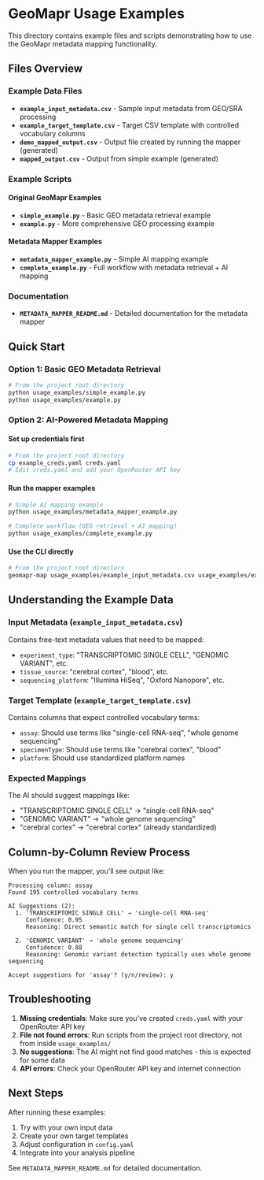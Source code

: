 # GeoMapr Usage Examples

This directory contains example files and scripts demonstrating how to use the GeoMapr metadata mapping functionality.

## Files Overview

### Example Data Files
- **`example_input_metadata.csv`** - Sample input metadata from GEO/SRA processing
- **`example_target_template.csv`** - Target CSV template with controlled vocabulary columns
- **`demo_mapped_output.csv`** - Output file created by running the mapper (generated)
- **`mapped_output.csv`** - Output from simple example (generated)

### Example Scripts

#### Original GeoMapr Examples
- **`simple_example.py`** - Basic GEO metadata retrieval example
- **`example.py`** - More comprehensive GEO processing example

#### Metadata Mapper Examples  
- **`metadata_mapper_example.py`** - Simple AI mapping example
- **`complete_example.py`** - Full workflow with metadata retrieval + AI mapping

### Documentation
- **`METADATA_MAPPER_README.md`** - Detailed documentation for the metadata mapper

## Quick Start

### Option 1: Basic GEO Metadata Retrieval
```bash
# From the project root directory
python usage_examples/simple_example.py
python usage_examples/example.py
```

### Option 2: AI-Powered Metadata Mapping

#### Set up credentials first
```bash
# From the project root directory
cp example_creds.yaml creds.yaml
# Edit creds.yaml and add your OpenRouter API key
```

#### Run the mapper examples
```bash
# Simple AI mapping example
python usage_examples/metadata_mapper_example.py

# Complete workflow (GEO retrieval + AI mapping)
python usage_examples/complete_example.py
```

#### Use the CLI directly
```bash
# From the project root directory
geomapr-map usage_examples/example_input_metadata.csv usage_examples/example_target_template.csv usage_examples/my_output.csv
```

## Understanding the Example Data

### Input Metadata (`example_input_metadata.csv`)
Contains free-text metadata values that need to be mapped:
- `experiment_type`: "TRANSCRIPTOMIC SINGLE CELL", "GENOMIC VARIANT", etc.
- `tissue_source`: "cerebral cortex", "blood", etc.
- `sequencing_platform`: "Illumina HiSeq", "Oxford Nanopore", etc.

### Target Template (`example_target_template.csv`)
Contains columns that expect controlled vocabulary terms:
- `assay`: Should use terms like "single-cell RNA-seq", "whole genome sequencing"
- `specimenType`: Should use terms like "cerebral cortex", "blood"
- `platform`: Should use standardized platform names

### Expected Mappings
The AI should suggest mappings like:
- "TRANSCRIPTOMIC SINGLE CELL" → "single-cell RNA-seq"
- "GENOMIC VARIANT" → "whole genome sequencing"  
- "cerebral cortex" → "cerebral cortex" (already standardized)

## Column-by-Column Review Process

When you run the mapper, you'll see output like:

```
Processing column: assay
Found 195 controlled vocabulary terms

AI Suggestions (2):
  1. 'TRANSCRIPTOMIC SINGLE CELL' → 'single-cell RNA-seq'
     Confidence: 0.95
     Reasoning: Direct semantic match for single cell transcriptomics

  2. 'GENOMIC VARIANT' → 'whole genome sequencing'
     Confidence: 0.88
     Reasoning: Genomic variant detection typically uses whole genome sequencing

Accept suggestions for 'assay'? (y/n/review): y
```

## Troubleshooting

1. **Missing credentials**: Make sure you've created `creds.yaml` with your OpenRouter API key
2. **File not found errors**: Run scripts from the project root directory, not from inside `usage_examples/`
3. **No suggestions**: The AI might not find good matches - this is expected for some data
4. **API errors**: Check your OpenRouter API key and internet connection

## Next Steps

After running these examples:
1. Try with your own input data
2. Create your own target templates
3. Adjust configuration in `config.yaml`
4. Integrate into your analysis pipeline

See `METADATA_MAPPER_README.md` for detailed documentation.
